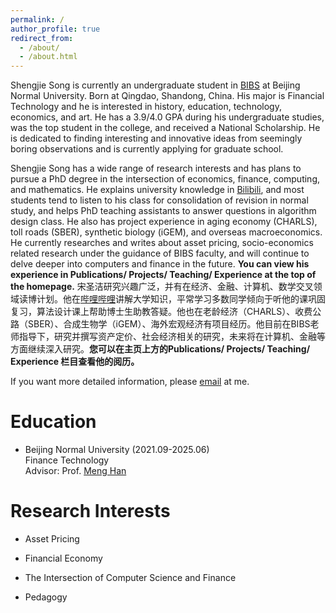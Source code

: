 ```yaml
---
permalink: /
author_profile: true
redirect_from: 
  - /about/
  - /about.html
---
```


Shengjie Song is currently an undergraduate student in [BIBS](https://bibs.bnu.edu.cn/) at Beijing Normal University. Born at Qingdao, Shandong, China. His major is Financial Technology and he is interested in history, education, technology, economics, and art. He has a 3.9/4.0 GPA during his undergraduate studies, was the top student in the college, and received a National Scholarship. He is dedicated to finding interesting and innovative ideas from seemingly boring observations and is currently applying for graduate school.

Shengjie Song has a wide range of research interests and has plans to pursue a PhD degree in the intersection of economics, finance, computing, and mathematics. He explains university knowledge in [Bilibili](https://space.bilibili.com/1329764887), and most students tend to listen to his class for consolidation of revision in normal study, and helps PhD teaching assistants to answer questions in algorithm design class. He also has project experience in aging economy (CHARLS), toll roads (SBER), synthetic biology (iGEM), and overseas macroeconomics. He currently researches and writes about asset pricing, socio-economics related research under the guidance of BIBS faculty, and will continue to delve deeper into computers and finance in the future. **You can view his experience in Publications/ Projects/ Teaching/ Experience at the top of the homepage.**
宋圣洁研究兴趣广泛，并有在经济、金融、计算机、数学交叉领域读博计划。他在[哔哩哔哩](https://space.bilibili.com/1329764887)讲解大学知识，平常学习多数同学倾向于听他的课巩固复习，算法设计课上帮助博士生助教答疑。他也在老龄经济（CHARLS）、收费公路（SBER）、合成生物学（iGEM）、海外宏观经济有项目经历。他目前在BIBS老师指导下，研究并撰写资产定价、社会经济相关的研究，未来将在计算机、金融等方面继续深入研究。**您可以在主页上方的Publications/ Projects/ Teaching/ Experience 栏目查看他的阅历。**

If you want more detailed information, please [email](mailto:sjs@mail.bnu.edu.cn) at me. 

Education
====
* Beijing Normal University (2021.09-2025.06)  
  Finance Technology  
  Advisor: Prof. [Meng Han](https://bibs.bnu.edu.cn/teachers/qzjs/587d80e0309b4d559299abec5d16924b.htm)
  
Research Interests
====
* Asset Pricing

* Financial Economy
  
* The Intersection of Computer Science and Finance
  
* Pedagogy








